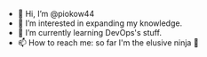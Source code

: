 - 👋 Hi, I’m @piokow44
- 👀 I’m interested in expanding my knowledge. 
- 🌱 I’m currently learning DevOps's stuff.
- 📫 How to reach me: so far I'm the elusive ninja 🥷

<!---
piokow44/piokow44 is a ✨ special ✨ repository because its `README.md` (this file) appears on your GitHub profile.
You can click the Preview link to take a look at your changes.
--->

